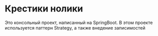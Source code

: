 # Крестики нолики 
Это консольный проект, написанный на SpringBoot.
В этом проекте используется паттерн Strategy, а также внедение записимостей
